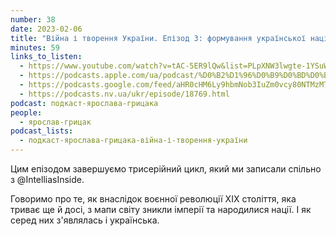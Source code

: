 ```yaml
---
number: 38
date: 2023-02-06
title: "Війна і творення України. Епізод 3: формування української нації"
minutes: 59
links_to_listen:
  - https://www.youtube.com/watch?v=tAC-5ER9lQw&list=PLpXNW3lwgte-1YSuWm9TMb6x_f3_RSUhq&index=3
  - https://podcasts.apple.com/ua/podcast/%D0%B2%D1%96%D0%B9%D0%BD%D0%B0-%D1%96-%D1%82%D0%B2%D0%BE%D1%80%D0%B5%D0%BD%D0%BD%D1%8F-%D1%83%D0%BA%D1%80%D0%B0%D1%97%D0%BD%D0%B8-%D0%B5%D0%BF%D1%96%D0%B7%D0%BE%D0%B4-3-%D1%84%D0%BE%D1%80%D0%BC%D1%83%D0%B2%D0%B0%D0%BD%D0%BD%D1%8F-%D1%83%D0%BA%D1%80%D0%B0%D1%97%D0%BD%D1%81%D1%8C%D0%BA%D0%BE%D1%97/id1546083745?i=1000598315746
  - https://podcasts.google.com/feed/aHR0cHM6Ly9hbmNob3IuZm0vcy80NTMzMTgxMC9wb2RjYXN0L3Jzcw/episode/MWIzODMwMTYtYjdmYy00ZWZjLTkxYmEtMWFlZWE0ZDEyMjI0?sa=X&ved=0CAUQkfYCahcKEwiY4ISx5pr9AhUAAAAAHQAAAAAQAQ
  - https://podcasts.nv.ua/ukr/episode/18769.html
podcast: подкаст-ярослава-грицака
people:
  - ярослав-грицак
podcast_lists:
  - подкаст-ярослава-грицака-війна-і-творення-україни
---
```


Цим епізодом завершуємо трисерійний цикл, який ми записали спільно з
@IntelliasInside.

Говоримо про те, як внаслідок воєнної революції XIX століття, яка триває ще й
досі, з мапи світу зникли імперії та народилися нації. І як серед них
з'являлась і українська.
